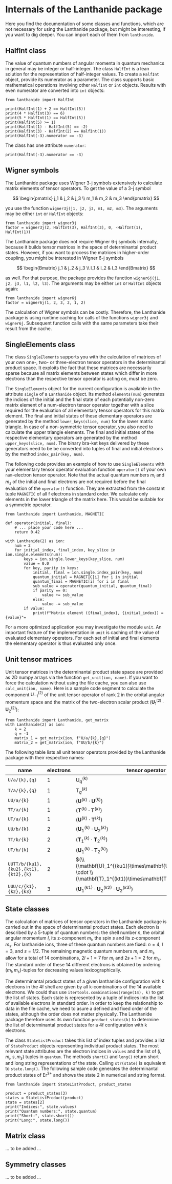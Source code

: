 # Internals of the Lanthanide package

Here you find the documentation of some classes and functions, which are not necessary for using the Lanthanide package,
but might be interesting, if you want to dig deeper. You can import each of them from `lanthanide`.

## HalfInt class

The value of quantum numbers of angular momenta in quantum mechanics in general may be integer or half-integer. The
class `HalfInt` is a lean solution for the representation of half-integer values. To create a `HalfInt` object, provide
its numerator as a parameter. The class supports basic mathematical operations involving other `HalfInt` or `int`
objects. Results with even numerator are converted into `int` objects:

```
from lanthanide import HalfInt

print(HalfInt(1) + 2 == HalfInt(5))
print(4 * HalfInt(3) == 6)
print(5 * HalfInt(1) == HalfInt(5))
print(HalfInt(5) >= 1)
print(HalfInt(1) - HalfInt(5) == -2)
print(HalfInt(3) - HalfInt(2) == HalfInt(1))
print(HalfInt(-3).numerator == -3)
```

The class has one attribute `numerator`:

```
print(HalfInt(-3).numerator == -3)
```

## Wigner symbols

The Lanthanide package uses Wigner 3-j symbols extensively to calculate matrix elements of tensor operators. To get the
value of a 3-j symbol

$$
\begin{pmatrix}
j_1 & j_2 & j_3 \\
m_1 & m_2 & m_3
\end{pmatrix}
$$

you use the function `wigner3j(j1, j2, j3, m1, m2, m3)`. The arguments may be either `int` or `HalfInt` objects:

```
from lanthanide import wigner3j
factor = wigner3j(2, HalfInt(3), HalfInt(3), 0, -HalfInt(1), HalfInt(1))
```

The Lanthanide package does not require Wigner 6-j symbols internally, because it builds tensor matrices in the space of
determinantal product states. However, if you want to process the matrices in higher-order coupling, you might be
interested in Wigner 6-j symbols

$$
\begin{Bmatrix}
j_1 & j_2 & j_3 \\
l_1 & l_2 & l_3
\end{Bmatrix}
$$

as well. For that purpose, the package provides the function `wigner6j(j1, j2, j3, l1, l2, l3)`. The arguments may be
either `int` or `HalfInt` objects again:

```
from lanthanide import wigner6j
factor = wigner6j(1, 2, 3, 2, 1, 2)
```

The calculation of Wigner symbols can be costly. Therefore, the Lanthanide package is using runtime caching for calls of
the functions `wigner3j` and `wigner6j`. Subsequent function calls with the same parameters take their result from the
cache.

## SingleElements class

The class `SingleElements` supports you with the calculation of matrices of your own one-, two- or three-electron
tensor operators in the determinantal product space. It exploits the fact that these matrices are necessarily
sparse because all matrix elements between states which differ in more electrons than the respective tensor operator
is acting on, must be zero.

The `SingleElements` object for the current configuration is available in the attribute `single` of a `Lanthanide`
object. Its method `elements(num)` generates the indices of the initial and the final state of each potentially
non-zero matrix element of a num-electron tensor operator together with a slice required for the evaluation of all
elementary tensor operators for this matrix element. The final and initial states of these elementary operators are
generated by the method `lower_keys(slice, num)` for the lower matrix triangle. In case of a non-symmetric tensor
operator, you also need to calculate the upper triangle elements. The final and initial states of the respective
elementary operators are generated by the method `upper_keys(slice, num)`. The binary bra-ket keys delivered by these
generators need to be be converted into tuples of final and initial electrons by the method `index_pair(key, num)`.

The following code provides an example of how to use `SingleElements` with your elementary tensor operator evaluation
function `operator()` of your own `num`-electron tensor operator. Note that the actual quantum numbers
$m_l$ and $m_s$ of the initial and final electrons are not required before the final evaluation of the `operator()`
function. They are extracted from the constant tuple `MAGNETIC` of all f electrons in standard order. We calculate
only elements in the lower triangle of the matrix here. This would be suitable for a symmetric operator.

```
from lanthanide import Lanthanide, MAGNETIC

def operator(initial, final):
    # ... place your code here ...
    return 0.42

with Lanthanide(2) as ion:
    num = 2
    for initial_index, final_index, key_slice in ion.single.elements(num):
        keys = ion.single.lower_keys(key_slice, num)
        value = 0.0
        for key, parity in keys:
            initial, final = ion.single.index_pair(key, num)
            quantum_initial = MAGNETIC[i] for i in initial
            quantum_final = MAGNETIC[i] for i in final
            sub_value = operator(quantum_initial, quantum_final)
            if parity == 0:
                value += sub_value
            else:
                value -= sub_value
        if value:
            print(f"Matrix element ({final_index}, {initial_index}) = {value}"=
```

For a more optimized application you may investigate the module `unit`. An important feature of the implementation
in `unit` is caching of the value of evaluated elementary operators. For each set of initial and final elements the
elementary operator is thus evaluated only once.

## Unit tensor matrices

Unit tensor matrices in the determinantal product state space are provided as 2D numpy arrays via the function
`get_unit(ion, name)`.
If you want to force the calculation without using the file cache, you can also use `calc_unit(ion, name)`.
Here is a sample code segment to calculate the component $\mathrm{U}_{-1}^{(2)}$ of the unit tensor operator of
rank 2 in the orbital angular momentum space and the matrix of the two-electron scalar product
$(\mathbf{U}_1^{(2)}\cdot\mathbf{U}_2^{(2)})$:

```
from lanthanide import Lanthanide, get_matrix
with Lanthanide(2) as ion:
    k = 2
    q = -1
    matrix_1 = get_matrix(ion, f"U/a/{k},{q}")
    matrix_2 = get_matrix(ion, f"UU/b/{k}")
```

The following table lists all unit tensor operators provided by the Lanthanide package with their respective names:

| name                                 | electrons | tensor operator                                                                                                                 |
|--------------------------------------|-----------|---------------------------------------------------------------------------------------------------------------------------------|
| `U/a/{k},{q}`                        | 1         | $\mathrm{U}_{q}^{(k)}$                                                                                                          |
| `T/a/{k},{q}`                        | 1         | $\mathrm{T}_{q}^{(k)}$                                                                                                          |
| `UU/a/{k}`                           | 1         | $(\mathbf{U}^{(k)}\cdot\mathbf{U}^{(k)})$                                                                                       |
| `TT/a/{k}`                           | 1         | $(\mathbf{T}^{(k)}\cdot\mathbf{T}^{(k)})$                                                                                       |
| `UT/a/{k}`                           | 1         | $(\mathbf{U}^{(k)}\cdot\mathbf{T}^{(k)})$                                                                                       |
| `UU/b/{k}`                           | 2         | $(\mathbf{U}_1^{(k)}\cdot\mathbf{U}_2^{(k)})$                                                                                   |
| `TT/b/{k}`                           | 2         | $(\mathbf{T}_1^{(k)}\cdot\mathbf{T}_2^{(k)})$                                                                                   |
| `UT/b/{k}`                           | 2         | $(\mathbf{U}_1^{(k)}\cdot\mathbf{T}_2^{(k)})$                                                                                   |
| `UUTT/b/{ku1},{ku2},{kt1},{kt2},{k}` | 2         | $(\\{\mathbf{U}_1^{(ku1)}\times\mathbf{U}_2^{(ku2)}\\}^{(k)} \cdot \\{\mathbf{T}_1^{(kt1)}\times\mathbf{T}_2^{(kt2)}\\}^{(k)})$ |
| `UUU/c/{k1},{k2},{k3}`               | 3         | $(\mathbf{U}_1^{(k1)}\cdot\mathbf{U}_2^{(k2)}\cdot\mathbf{U}_2^{(k3)})$                                                         |


## State classes

The calculation of matrices of tensor operators in the Lanthanide package is carried out in the space of 
determinantal product states. Each electron is described by a 5-tuple of quantum numbers: the shell number $n$, the
orbital angular momentum $l$, its z-component $m_l$, the spin $s$ and its z-component $m_s$. For lanthanide ions, three
of these quantum numbers are fixed: $n=4$, $l=3$, and $s=1/2$. The remaining magnetic quantum numbers $m_l$ and
$m_s$ allow for a total of 14 combinations, $2l+1=7$ for $m_l$ and $2s+1=2$ for $m_s$. The standard order of these 14
different electrons is obtained by ordering $(m_l, m_s)$-tuples for decreasing values lexicographically.

The determinantal product states of a given lanthanide configuration with k electrons in the 4f shell are given by
all k-combinations of the 14 available electrons. We could thus use `itertools.combinations(range(14), k)` to get
the list of states. Each state is represented by a tuple of indices into the list of available electrons in standard
order. In order to keep the relationship to data in the file cache, we need to asure a defined and fixed order of 
the states, although the order does not matter physically. The Lanthanide package therefore uses its own function
`product_states(k)` to determine the list of determinantal product states for a 4f configuration with k electrons.

The class `StateListProduct` takes this list of index tuples and provides a list of `StateProduct` objects representing
individual product states. The most relevant state attributes are the electron indices in `values` and the list of
$(l, m_l, s, m_s)$ tuples in `quantum`. The methods `short()` and `long()` return short and long string representations
of the state. Calling `str(state)` is equivalent to `state.long()`. The following sample code generates the
determinantal product states of Er<sup>3+</sup> and shows the state 2 in numerical and string format.

```
from lanthanide import StateListProduct, product_states

product = product_states(3)
states = StateListProduct(product)
state = states[2]
print("Indices:", state.values)
print("Quantum numbers:", state.quantum)
print("Short:", state.short())
print("Long:", state.long())
```

## Matrix class

... to be added ...

## Symmetry classes

... to be added ...

